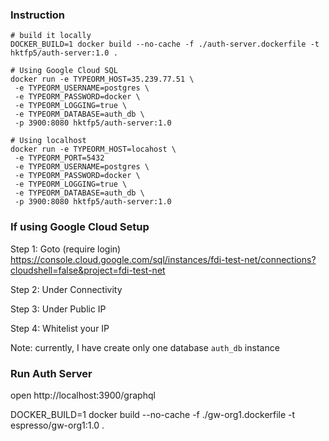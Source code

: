 ### Instruction
```shell script
# build it locally
DOCKER_BUILD=1 docker build --no-cache -f ./auth-server.dockerfile -t hktfp5/auth-server:1.0 .

# Using Google Cloud SQL
docker run -e TYPEORM_HOST=35.239.77.51 \
 -e TYPEORM_USERNAME=postgres \
 -e TYPEORM_PASSWORD=docker \
 -e TYPEORM_LOGGING=true \
 -e TYPEORM_DATABASE=auth_db \
 -p 3900:8080 hktfp5/auth-server:1.0 
 
# Using localhost
docker run -e TYPEORM_HOST=locahost \
 -e TYPEORM_PORT=5432
 -e TYPEORM_USERNAME=postgres \
 -e TYPEORM_PASSWORD=docker \
 -e TYPEORM_LOGGING=true \
 -e TYPEORM_DATABASE=auth_db \
 -p 3900:8080 hktfp5/auth-server:1.0 
```

### If using Google Cloud Setup  
Step 1: Goto  (require login)  
https://console.cloud.google.com/sql/instances/fdi-test-net/connections?cloudshell=false&project=fdi-test-net

Step 2: Under Connectivity  

Step 3: Under Public IP  

Step 4: Whitelist your IP

Note: currently, I have create only one database `auth_db` instance

### Run Auth Server  
open http://localhost:3900/graphql


DOCKER_BUILD=1 docker build --no-cache -f ./gw-org1.dockerfile -t espresso/gw-org1:1.0 .
